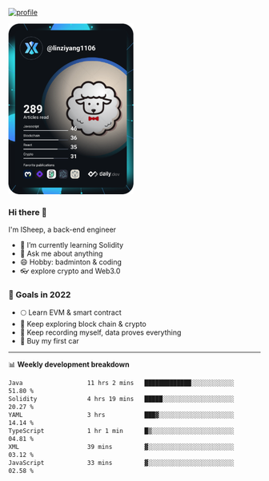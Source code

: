 [![profile](http://img.codelin.xyz/hello-im-isheep.svg)](https://www.calligrapher.ai/)

<a href="https://app.daily.dev/linziyang1106"><img src="/devcard.png" width="250" alt="ISheep's Dev Card"/></a>

### Hi there 🐏

I'm ISheep, a back-end engineer

- 🔭 I’m currently learning Solidity
- 💬 Ask me about anything
- 😄 Hobby: badminton & coding
- 👓 explore crypto and Web3.0

### 🚀 Goals in 2022
+ 🌕 Learn EVM & smart contract
+ 🤔 Keep exploring block chain & crypto
+ 🐏 Keep recording myself, data proves everything
+ 🚗 Buy my first car

-------

📊 **Weekly development breakdown**
<!--START_SECTION:waka-->

```text
Java                  11 hrs 2 mins   █████████████░░░░░░░░░░░░   51.80 %
Solidity              4 hrs 19 mins   █████░░░░░░░░░░░░░░░░░░░░   20.27 %
YAML                  3 hrs           ███▓░░░░░░░░░░░░░░░░░░░░░   14.14 %
TypeScript            1 hr 1 min      █▒░░░░░░░░░░░░░░░░░░░░░░░   04.81 %
XML                   39 mins         ▓░░░░░░░░░░░░░░░░░░░░░░░░   03.12 %
JavaScript            33 mins         ▓░░░░░░░░░░░░░░░░░░░░░░░░   02.58 %
```

<!--END_SECTION:waka-->
